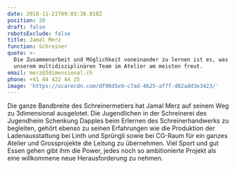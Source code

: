 ```yaml
---
date: 2018-11-21T09:03:38.018Z
position: 20
draft: false
robotsExclude: false
title: Jamal Merz
function: Schreiner
quote: >-
  Die Zusammenarbeit und Möglichkeit voneinander zu lernen ist es, was mich an
  unserem multidisziplinären Team im Atelier am meisten freut.
email: merz@3dimensional.ch
phone: +41 44 422 44 25
image: 'https://ucarecdn.com/df90d5e9-c7ad-4625-af7f-d82add3e3423/'
---
```

Die ganze Bandbreite des Schreinermetiers hat Jamal Merz auf seinem Weg zu 3dimensional ausgelotet. Die Jugendlichen in der Schreinerei des Jugendheim Schenkung Dapples beim Erlernen des Schreinerhandwerks zu begleiten, gehört ebenso zu seinen Erfahrungen wie die Produktion der Ladenausstattung bei Linth und Sprüngli sowie bei CG-Raum für ein ganzes Atelier und Grossprojekte die Leitung zu übernehmen. Viel Sport und gut Essen gehen gibt ihm die Power, jedes noch so ambitionierte Projekt als eine willkommene neue Herausforderung zu nehmen.

